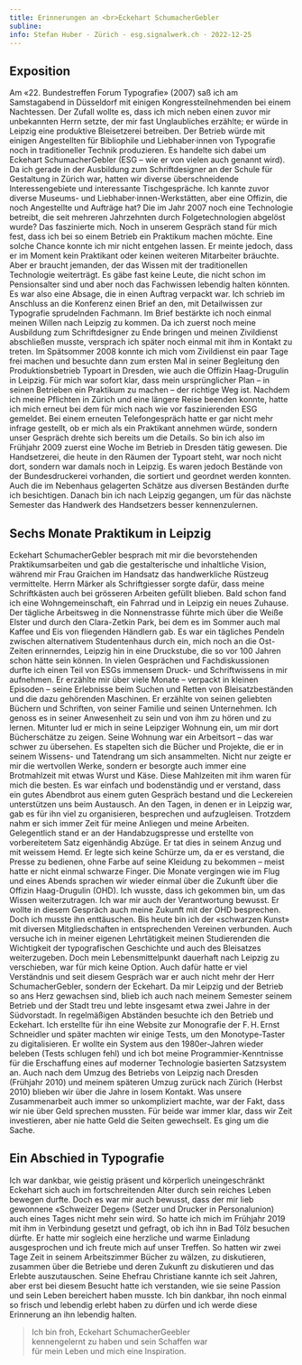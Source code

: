 ```yaml
---
title: Erinnerungen an <br>Eckehart SchumacherGebler
subline: 
info: Stefan Huber · Zürich · esg.signalwerk.ch · 2022-12-25
---
```


## Exposition
Am «22. Bundestreffen Forum Typografie» (2007) saß ich am <span alt="24. 2. 2007">Samstagabend</span> in Düsseldorf mit einigen Kongressteilnehmenden bei einem Nachtessen. Der Zufall wollte es, dass ich mich neben einen zuvor mir unbekannten Herrn setzte, der mir fast Unglaubliches erzählte; er würde in Leipzig eine produktive Bleisetzerei betreiben. Der Betrieb würde mit einigen Angestellten für Bibliophile und Liebhaber·innen von Typografie noch in traditioneller Technik produzieren. Es handelte sich dabei um Eckehart SchumacherGebler (ESG – wie er von vielen auch genannt wird). 
Da ich gerade in der Ausbildung zum Schriftdesigner an der Schule für Gestaltung in Zürich war, hatten wir diverse überschneidende Interessengebiete und interessante Tischgespräche. Ich kannte zuvor diverse Museums- und Liebhaber·innen-Werkstätten, aber eine Offizin, die noch Angestellte und Aufträge hat? Die im Jahr 2007 noch eine Technologie betreibt, die seit mehreren Jahrzehnten durch Folgetechnologien abgelöst wurde? Das faszinierte mich. Noch in unserem Gespräch stand für mich fest, dass ich bei so einem Betrieb ein Praktikum machen möchte. Eine solche Chance konnte ich mir nicht entgehen lassen. Er meinte jedoch, dass er im Moment kein Praktikant oder keinen weiteren Mitarbeiter bräuchte. Aber er braucht jemanden, der das Wissen mit der traditionellen Technologie weiterträgt. Es gäbe fast keine Leute, die nicht schon im Pensionsalter sind und aber noch das Fachwissen lebendig halten könnten. Es war also eine Absage, die in einen Auftrag verpackt war.
Ich schrieb im Anschluss an die Konferenz einen Brief an den, mit Detailwissen zur Typografie sprudelnden Fachmann. Im Brief bestärkte ich noch einmal meinen Willen nach Leipzig zu kommen. Da ich zuerst noch meine Ausbildung zum Schriftdesigner zu Ende bringen und meinen Zivildienst abschließen musste, versprach ich später noch einmal mit ihm in Kontakt zu treten.
Im Spätsommer 2008 konnte ich mich vom Zivildienst ein paar Tage frei machen und besuchte dann zum ersten Mal in seiner Begleitung den Produktionsbetrieb Typoart in Dresden, wie auch die Offizin Haag-Drugulin in Leipzig. Für mich war sofort klar, dass mein ursprünglicher Plan – in seinen Betrieben ein Praktikum zu machen – der richtige Weg ist. 
Nachdem ich meine Pflichten in Zürich und eine längere Reise beenden konnte, hatte ich mich erneut bei dem für mich nach wie vor faszinierenden ESG gemeldet. Bei einem erneuten Telefongespräch hatte er gar nicht mehr infrage gestellt, ob er mich als ein Praktikant annehmen würde, sondern unser Gespräch drehte sich bereits um die Details.
So bin ich also <span alt="30. 3. 2009"> im Frühjahr 2009</span> zuerst eine Woche im Betrieb in Dresden tätig gewesen. Die Handsetzerei, die heute in den Räumen der Typoart steht, war noch nicht dort, sondern war damals noch in Leipzig. Es waren jedoch Bestände von der Bundesdruckerei vorhanden, die sortiert und geordnet werden konnten. Auch die im Nebenhaus gelagerten Schätze aus diversen Beständen durfte ich besichtigen. 
Danach bin ich nach Leipzig gegangen, um für das nächste Semester das Handwerk des Handsetzers besser kennenzulernen. 

## Sechs Monate Praktikum in Leipzig
Eckehart SchumacherGebler besprach mit mir die bevorstehenden Praktikumsarbeiten und gab die gestalterische und inhaltliche Vision, während mir Frau Graichen im Handsatz das handwerkliche Rüstzeug vermittelte. Herrn Märker als Schriftgiesser sorgte dafür, dass meine Schriftkästen auch bei grösseren Arbeiten gefüllt blieben. 
Bald schon fand ich eine Wohngemeinschaft, ein Fahrrad und in Leipzig ein neues Zuhause. Der tägliche Arbeitsweg in die Nonnenstrasse führte mich über die Weiße Elster und durch den Clara-Zetkin Park, bei dem es im Sommer auch mal Kaffee und Eis von fliegenden Händlern gab. Es war ein tägliches Pendeln zwischen alternativem Studentenhaus durch ein, mich noch an die Ost-Zeiten erinnerndes, Leipzig hin in eine Druckstube, die so vor 100 Jahren schon hätte sein können. 
In vielen Gesprächen und Fachdiskussionen durfte ich einen Teil von ESGs immensem Druck- und Schriftwissens in mir aufnehmen. Er erzählte mir über viele Monate – verpackt in kleinen Episoden – seine Erlebnisse beim Suchen und Retten von Bleisatzbeständen und die dazu gehörenden Maschinen. Er erzählte von seinen geliebten Büchern und Schriften, von seiner Familie und seinen Unternehmen. Ich genoss es in seiner Anwesenheit zu sein und von ihm zu hören und zu lernen. Mitunter lud er mich in seine <span alt="Sebastian-Bach-Strasse 28">Leipziger Wohnung</span> ein, um mir dort Bücherschätze zu zeigen. Seine Wohnung war ein Arbeitsort – das war schwer zu übersehen. Es stapelten sich die Bücher und Projekte, die er in seinem Wissens- und Tatendrang um sich ansammelten. Nicht nur zeigte er mir die wertvollen Werke, sondern er besorgte auch immer eine Brotmahlzeit mit etwas Wurst und Käse. Diese Mahlzeiten mit ihm waren für mich die besten. Es war einfach und bodenständig und er verstand, dass ein gutes Abendbrot aus einem guten Gespräch bestand und die Leckereien unterstützen uns beim Austausch.
An den Tagen, in denen er in Leipzig war, gab es für ihn viel zu organisieren, besprechen und aufzugleisen. Trotzdem nahm er sich immer Zeit für meine Anliegen und meine Arbeiten. Gelegentlich stand er an der Handabzugspresse und erstellte von vorbereitetem Satz eigenhändig Abzüge. Er tat dies in seinem Anzug und mit weissem Hemd. Er legte sich keine Schürze um, da er es verstand, die Presse zu bedienen, ohne Farbe auf seine Kleidung zu bekommen – meist hatte er nicht einmal schwarze Finger. 
Die Monate vergingen wie im Flug und eines Abends sprachen wir wieder einmal über die Zukunft über die Offizin Haag-Drugulin (OHD). Ich wusste, dass ich gekommen bin, um das Wissen weiterzutragen. Ich war mir auch der Verantwortung bewusst. Er wollte in diesem Gespräch auch meine Zukunft mit der OHD besprechen. Doch ich musste ihn enttäuschen. Bis heute bin ich der «schwarzen Kunst» mit diversen Mitgliedschaften in entsprechenden Vereinen verbunden. Auch versuche ich in meiner eigenen Lehrtätigkeit meinen Studierenden die Wichtigkeit der typografischen Geschichte und auch des Bleisatzes weiterzugeben. Doch mein Lebensmittelpunkt dauerhaft nach Leipzig zu verschieben, war für mich keine Option. Auch dafür hatte er viel Verständnis und seit diesem Gespräch war er auch nicht mehr der Herr SchumacherGebler, sondern der Eckehart. 
Da mir Leipzig und der Betrieb so ans Herz gewachsen sind, blieb ich auch nach meinem Semester seinem Betrieb und der Stadt treu und lebte insgesamt etwa zwei Jahre in der Südvorstadt. In regelmäßigen Abständen besuchte ich den Betrieb und Eckehart. Ich erstellte für ihn eine Website zur Monografie der F. H. Ernst Schneidler und später machten wir einige Tests, um den Monotype-Taster zu digitalisieren. Er wollte ein System aus den 1980er-Jahren wieder beleben (Tests schlugen fehl) und ich bot meine Programmier-Kenntnisse für die Erschaffung eines auf moderner Technologie basierten Satzsystem an. Auch nach dem Umzug des Betriebs von Leipzig nach Dresden (Frühjahr 2010) und meinem späteren Umzug zurück nach Zürich (Herbst 2010) blieben wir über die Jahre in losem Kontakt. Was unsere Zusammenarbeit auch immer so unkompliziert machte, war der Fakt, dass wir nie über Geld sprechen mussten. Für beide war immer klar, dass wir Zeit investieren, aber nie hatte Geld die Seiten gewechselt. Es ging um die Sache. 

## Ein Abschied in Typografie
Ich war dankbar, wie geistig präsent und körperlich uneingeschränkt Eckehart sich auch im fortschreitenden Alter durch sein reiches Leben bewegen durfte. Doch es war mir auch bewusst, dass der mir lieb gewonnene «Schweizer Degen» (Setzer und Drucker in Personalunion) auch eines Tages nicht mehr sein wird. So hatte ich mich im Frühjahr 2019 mit ihm in Verbindung gesetzt und gefragt, ob ich ihn in Bad Tölz besuchen dürfte. Er hatte mir sogleich eine herzliche und warme Einladung ausgesprochen und ich freute mich auf unser Treffen.
So hatten wir <span alt="16./17.4. 2019">zwei Tage</span> Zeit in seinem Arbeitszimmer Bücher zu wälzen, zu diskutieren, zusammen über die Betriebe und deren Zukunft zu diskutieren und das Erlebte auszutauschen. 
Seine Ehefrau Christiane kannte ich seit Jahren, aber erst bei diesem Besucht hatte ich verstanden, wie sie seine Passion und sein Leben bereichert haben musste. 
Ich bin dankbar, ihn noch einmal so frisch und lebendig erlebt haben zu dürfen und ich werde diese Erinnerung an ihn lebendig halten. 

> Ich bin froh, Eckehart SchumacherGeebler <br>kennengelernt zu haben und sein Schaffen war <br>für mein Leben und mich eine Inspiration. 



